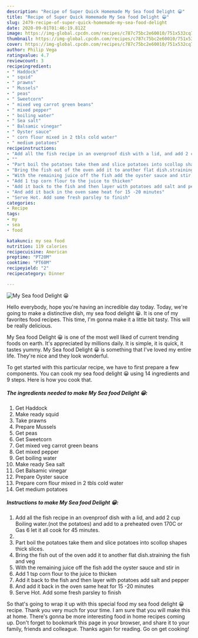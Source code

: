 ```yaml
---
description: "Recipe of Super Quick Homemade My Sea food Delight 😀"
title: "Recipe of Super Quick Homemade My Sea food Delight 😀"
slug: 2479-recipe-of-super-quick-homemade-my-sea-food-delight
date: 2020-09-01T01:46:19.812Z
image: https://img-global.cpcdn.com/recipes/c787c75bc2e60010/751x532cq70/my-sea-food-delight-😀-recipe-main-photo.jpg
thumbnail: https://img-global.cpcdn.com/recipes/c787c75bc2e60010/751x532cq70/my-sea-food-delight-😀-recipe-main-photo.jpg
cover: https://img-global.cpcdn.com/recipes/c787c75bc2e60010/751x532cq70/my-sea-food-delight-😀-recipe-main-photo.jpg
author: Philip Vega
ratingvalue: 4.7
reviewcount: 3
recipeingredient:
- " Haddock"
- " squid"
- " prawns"
- " Mussels"
- " peas"
- " Sweetcorn"
- " mixed veg carrot green beans"
- " mixed pepper"
- " boiling water"
- " Sea salt"
- " Balsamic vinegar"
- " Oyster sauce"
- " corn flour mixed in 2 tbls cold water"
- " medium potatoes"
recipeinstructions:
- "Add all the fish recipe in an ovenproof dish with a lid, and add 2 cup Boiling water.(not the potatoes) and add to a preheated oven 170C or Gas 6 let it all cook for 45 minutes."
- ""
- "Part boil the potatoes take them and slice potatoes into scollop shapes thick slices."
- "Bring the fish out of the oven add it to another flat dish.straining the fish and veg"
- "With the remaining juice off the fish add the oyster sauce and stir in"
- "Add 1 tsp corn flour to the juice to thicken"
- "Add it back to the fish and then layer with potatoes add salt and pepper"
- "And add it back in the oven same heat for 15 -20 minutes"
- "Serve Hot. Add some fresh parsley to finish"
categories:
- Recipe
tags:
- my
- sea
- food

katakunci: my sea food 
nutrition: 119 calories
recipecuisine: American
preptime: "PT20M"
cooktime: "PT60M"
recipeyield: "2"
recipecategory: Dinner

---
```



![My Sea food Delight 😀](https://img-global.cpcdn.com/recipes/c787c75bc2e60010/751x532cq70/my-sea-food-delight-😀-recipe-main-photo.jpg)

Hello everybody, hope you're having an incredible day today. Today, we're going to make a distinctive dish, my sea food delight 😀. It is one of my favorites food recipes. This time, I'm gonna make it a little bit tasty. This will be really delicious.



My Sea food Delight 😀 is one of the most well liked of current trending foods on earth. It's appreciated by millions daily. It is simple, it is quick, it tastes yummy. My Sea food Delight 😀 is something that I've loved my entire life. They're nice and they look wonderful.


To get started with this particular recipe, we have to first prepare a few components. You can cook my sea food delight 😀 using 14 ingredients and 9 steps. Here is how you cook that.

<!--inarticleads1-->

##### The ingredients needed to make My Sea food Delight 😀:

1. Get  Haddock
1. Make ready  squid
1. Take  prawns
1. Prepare  Mussels
1. Get  peas
1. Get  Sweetcorn
1. Get  mixed veg carrot green beans
1. Get  mixed pepper
1. Get  boiling water
1. Make ready  Sea salt
1. Get  Balsamic vinegar
1. Prepare  Oyster sauce
1. Prepare  corn flour mixed in 2 tbls cold water
1. Get  medium potatoes




<!--inarticleads2-->

##### Instructions to make My Sea food Delight 😀:

1. Add all the fish recipe in an ovenproof dish with a lid, and add 2 cup Boiling water.(not the potatoes) and add to a preheated oven 170C or Gas 6 let it all cook for 45 minutes.
1. 
1. Part boil the potatoes take them and slice potatoes into scollop shapes thick slices.
1. Bring the fish out of the oven add it to another flat dish.straining the fish and veg
1. With the remaining juice off the fish add the oyster sauce and stir in
1. Add 1 tsp corn flour to the juice to thicken
1. Add it back to the fish and then layer with potatoes add salt and pepper
1. And add it back in the oven same heat for 15 -20 minutes
1. Serve Hot. Add some fresh parsley to finish




So that's going to wrap it up with this special food my sea food delight 😀 recipe. Thank you very much for your time. I am sure that you will make this at home. There's gonna be more interesting food in home recipes coming up. Don't forget to bookmark this page in your browser, and share it to your family, friends and colleague. Thanks again for reading. Go on get cooking!
